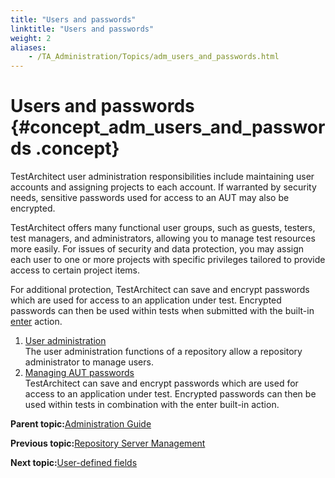 ```yaml
--- 
title: "Users and passwords"
linktitle: "Users and passwords"
weight: 2
aliases: 
    - /TA_Administration/Topics/adm_users_and_passwords.html
---
```

# Users and passwords {#concept_adm_users_and_passwords .concept}

TestArchitect user administration responsibilities include maintaining user accounts and assigning projects to each account. If warranted by security needs, sensitive passwords used for access to an AUT may also be encrypted.

TestArchitect offers many functional user groups, such as guests, testers, test managers, and administrators, allowing you to manage test resources more easily. For issues of security and data protection, you may assign each user to one or more projects with specific privileges tailored to provide access to certain project items.

For additional protection, TestArchitect can save and encrypt passwords which are used for access to an application under test. Encrypted passwords can then be used within tests when submitted with the built-in [enter](../../TA_Automation/Topics/bia_enter.html) action.

1.  [User administration](../../TA_Administration/Topics/User_administration.html)  
The user administration functions of a repository allow a repository administrator to manage users.
2.  [Managing AUT passwords](../../TA_Administration/Topics/Manage_password.html)  
TestArchitect can save and encrypt passwords which are used for access to an application under test. Encrypted passwords can then be used within tests in combination with the enter built-in action.

**Parent topic:**[Administration Guide](../../TA_Administration/Topics/Administration_Guide_begin.html)

**Previous topic:**[Repository Server Management](../../TA_Administration/Topics/Repo_server_management.html)

**Next topic:**[User-defined fields](../../TA_Administration/Topics/User_defined_fields.html)

